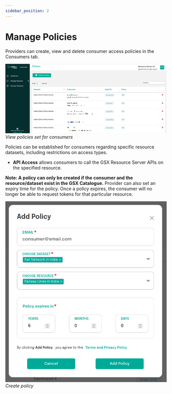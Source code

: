 ```yaml
---
sidebar_position: 2
---
```


# Manage Policies
Providers can create, view and delete consumer access policies in the Consumers tab.


![View policies set for consumers](../../resources/auth/view-pols.png)<br/>
*View policies set for consumers*

Policies can be established for consumers regarding specific resource datasets, including restrictions on access types.
- **API Access** allows consumers to call the GSX Resource Server APIs on the specified resource.

**Note: A policy can only be created if the consumer and the resource/dataset exist in the GSX Catalogue.** Provider can also set an expiry time for the policy. Once a policy expires, the consumer will no longer be able to request tokens for that particular resource.

![Create policy](../../resources/auth/create-policy.png)<br/>
*Create policy*
